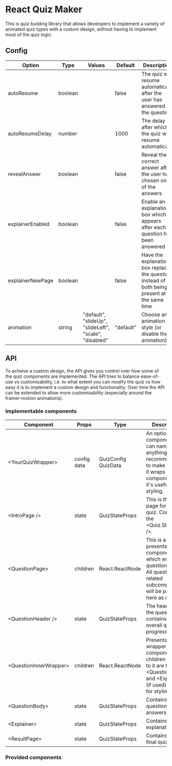 # React Quiz Maker

This is quiz building library that allows developers to implement a variety of animated quiz types with a custom design, without having to implement most of the quiz logic.

## Config

| Option           | Type    | Values                                                 | Default   | Description                                                                                   |
| ---------------- | ------- | ------------------------------------------------------ | --------- | --------------------------------------------------------------------------------------------- |
| autoResume       | boolean |                                                        | false     | The quiz will resume automatically after the user has answered the question                   |
| autoResumeDelay  | number  |                                                        | 1000      | The delay after which the quiz will resume automatically                                      |
| revealAnswer     | boolean |                                                        | false     | Reveal the correct answer after the user has chosen one of the answers                        |
| explainerEnabled | boolean |                                                        | false     | Enable an explanation box which appears after each question has been answered                 |
| explainerNewPage | boolean |                                                        | false     | Have the explanation box replace the question, instead of both being present at the same time |
| animation        | string  | "default", "slideUp", "slideLeft", "scale", "disabled" | "default" | Choose an animation style (or disable the animation)                                          |

## API

To achieve a custom design, the API gives you control over how some of the quiz components are implemented. The API tries to balance ease-of-use vs customisability, i.e. to what extent you can modify the quiz vs how easy it is to implement a custom design and functionality. Over time the API can be extended to allow more customisability (especially around the framer-motion animations).

### Implementable components

| Component               | Props          | Type                   | Description                                                                                                                               |
| ----------------------- | -------------- | ---------------------- | ----------------------------------------------------------------------------------------------------------------------------------------- |
| \<YourQuizWrapper>      | config<br>data | QuizConfig<br>QuizData | An optional component you can name anything. It is recommended to make this, as it wraps all other components so it's useful for styling. |
| \<IntroPage />          | state          | QuizStateProps         | This is the intro page for the quiz. Contains the \<Quiz.StartBtn />.                                                                     |
| \<QuestionPage>         | children       | React.ReactNode        | This is a presentational component which wraps the question page. All question-related subcomponents will be passed here as children      |
| \<QuestionHeader />     | state          | QuizStateProps         | The header for the question, it contains the overall quiz progress.                                                                       |
| \<QuestionInnerWrapper> | children       | React.ReactNode        | Presentational wrapper component, the children passed to it are the \<QuestionBody> and \<Explainer> (if used). Useful for styling.       |
| \<QuestionBody>         | state          | QuizStateProps         | Contains the question and answers.                                                                                                        |
| \<Explainer>            | state          | QuizStateProps         | Contains the explanation box.                                                                                                             |
| \<ResultPage>           | state          | QuizStateProps         | Contains the final quiz result.                                                                                                           |

### Provided components
